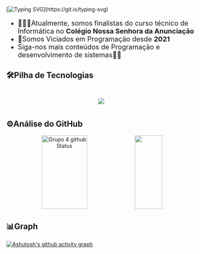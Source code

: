 [![Typing SVG](https://readme-typing-svg.herokuapp.com?font=%22Arial%22%2C+sans-serif;&weight=500&size=30&duration=3000&pause=1000&color=ffffff&center=verdadeiro&vCenter=verdadeiro&repeat=verdadeiro&random=falso&width=900&lines=Seja+bem-vindo+ao+GRUPO+4👻;Nós+somos+diferente+dos+iguais+💀☠️;Makene,+Cesário,+Mayala,+Mateus+🤺;)](https://git.io/typing-svg)
<ul style="font-size: 18px;">
    <li>🧑🏿‍💻Atualmente, somos finalistas do curso técnico de Informática no <b>Colégio Nossa Senhora da Anunciação</b></li>
    <li>💓Somos Viciados em Programação desde <b>2021</b></li>
    <li>Siga-nos mais conteúdos de Programação e desenvolvimento de sistemas🤝🏾</li>
</ul>

## 🛠️Pilha de Tecnologias

<div align="center" style="display: inline_block; margin: 40px 0px;">

<p align="center">
  <a href="https://skillicons.dev">
    <img src="https://skillicons.dev/icons?i=c,cpp,cs,java,py,html,css,js,ts" />
  </a>
</p>

</div>

## ⚙️Análise do GitHub
<div align="center">
        <img width="49%" height="195px" src="https://github-readme-stats.vercel.app/api?username=grupo444&show_icons=true&count_private=true&hide_border=true&title_color=949494&text_color=ffffff&bg_color=000000" alt="Grupo 4 github Status"/>
        <img width="38%" height="195px" src="https://github-readme-stats.vercel.app/api/top-langs/?username=grupo444&layout=compact&hide_border=true&title_color=949494&text_color=949494&bg&bg_color=000000"/>
</div>

## 📊Graph
[![Ashutosh's github activity graph](https://github-readme-activity-graph.vercel.app/graph?username=grupo444&bg_color=000000&color=ffffff&line=ffffff&point=949494&area=true&hide_border=true)](https://github.com/ashutosh00710/github-readme-activity-graph)
